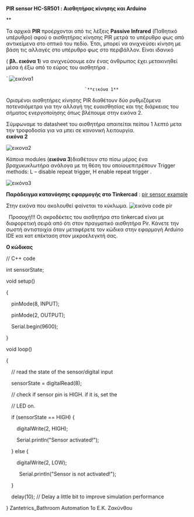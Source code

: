 ﻿**PIR sensor HC-SR501 :  Αισθητήρας κίνησης και Arduino**

**   


Τα αρχικά **PIR** προέρχονται από τις λέξεις **Passive Infrared** (Παθητικό υπέρυθρο) αφού ο αισθητήρας κίνησης PIR μετρά το υπέρυθρο φως από αντικείμενα στο οπτικό του πεδίο. Έτσι, μπορεί να ανιχνεύσει κίνηση με βάση τις αλλαγές στο υπέρυθρο φως στο περιβάλλον. Είναι ιδανικό

( **βλ. εικόνα 1**) να ανιχνεύσουμε  εάν ένας άνθρωπος έχει μετακινηθεί μέσα ή έξω από το εύρος του αισθητήρα .

`      ![εικόνα1](https://github.com/1ekzakynthou/Bathroom-Automation/assets/80713520/03a79054-2956-4d84-8c11-c5b14668602c)

                                  `**εικόνα 1**  


Ορισμένοι αισθητήρες κίνησης PIR διαθέτουν δύο ρυθμιζόμενα ποτενσιόμετρα για την αλλαγή της ευαισθησίας και της διάρκειας του σήματος ενεργοποίησης όπως βλέπουμε στην  εικόνα 2.

Σύμφωναμε το datasheet του αισθητήρα απαιτείται πείπου 1 λεπτό μετα την τροφοδοσία για να μπει σε κανονική λειτουργία.
`                     `**εικόνα 2**

![εικονα2](https://github.com/1ekzakynthou/Bathroom-Automation/assets/80713520/ac4f7c4f-72cb-4208-b90e-ca946f182458)



Κάποια modules (**εικόνα 3**)διαθέτουν στο πίσω μέρος ένα βραχυκυκλωτήρα ανάλογα με τη θέση του οποίουεπιτρέπουν  Trigger methods: L – disable repeat trigger, H enable repeat trigger .

![εικόνα3](https://github.com/1ekzakynthou/Bathroom-Automation/assets/80713520/f9dd4d58-a8ef-4ab6-86d1-88a344f497e7)








**Παράδειγμα κατανόησης εφαρμογής στο Tinkercad** : [pir sensor example](https://www.tinkercad.com/things/f8jnhYncByu)

Στην εικόνα που ακολουθεί φαίνεται το κύκλωμα.
![εικόνα code pir](https://github.com/1ekzakynthou/Bathroom-Automation/assets/80713520/ffc42a71-c6fd-4ff5-95b2-a403a44cb87f)


` `Προσοχή!!! Οι ακροδέκτες του αισθητήρα στο tinkercad είναι με διαφορετική σειρά από ότι στον πραγματικό αισθητήρα Pir. Κάνετε την σωστή αντιστοιχία όταν μεταφέρετε τον κώδικα στην εφαρμογή Arduino IDE και κατ επέκταση στον μικροελεγκτή σας.

**Ο κώδικας**

// C++ code

int sensorState;

void setup()

{

`  `pinMode(8, INPUT);

`  `pinMode(2, OUTPUT);

`  `Serial.begin(9600);

}

void loop()

{

`  `// read the state of the sensor/digital input

`  `sensorState = digitalRead(8);



`  `// check if sensor pin is HIGH. if it is, set the

`  `// LED on.

`  `if (sensorState == HIGH) {

`    `digitalWrite(2, HIGH);

`    `Serial.println("Sensor activated!");

`  `} else {

`    `digitalWrite(2, LOW);

`     `Serial.println("Sensor is not activated!");

`  `}

`  `delay(10); // Delay a little bit to improve simulation performance

}
Zantetrics\_Bathroom Automation                                                                                                            1o Ε.Κ. Ζακύνθου
